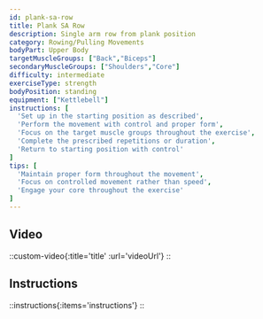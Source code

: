 ```yaml
---
id: plank-sa-row
title: Plank SA Row
description: Single arm row from plank position
category: Rowing/Pulling Movements
bodyPart: Upper Body
targetMuscleGroups: ["Back","Biceps"]
secondaryMuscleGroups: ["Shoulders","Core"]
difficulty: intermediate
exerciseType: strength
bodyPosition: standing
equipment: ["Kettlebell"]
instructions: [
  'Set up in the starting position as described',
  'Perform the movement with control and proper form',
  'Focus on the target muscle groups throughout the exercise',
  'Complete the prescribed repetitions or duration',
  'Return to starting position with control'
]
tips: [
  'Maintain proper form throughout the movement',
  'Focus on controlled movement rather than speed',
  'Engage your core throughout the exercise'
]
---
```


## Video

::custom-video{:title='title' :url='videoUrl'}
::

## Instructions

::instructions{:items='instructions'}
::

